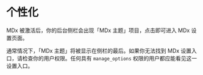 # 个性化

MDx 被激活后，你的后台侧栏会出现「MDx 主题」项目，点击即可进入 MDx 设置页面。

通常情况下，「MDx 主题」将被显示在侧栏的最后。如果你无法找到 MDx 设置入口，请检查你的用户权限。任何具有 `manage_options` 权限的用户都应能看见这一设置入口。
